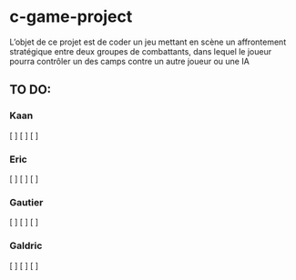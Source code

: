 # c-game-project

L’objet de ce projet est de coder un jeu mettant en scène un affrontement stratégique entre deux groupes de combattants, dans lequel le joueur pourra contrôler un des camps contre un autre joueur ou une IA

## TO DO:

### Kaan

[ ]
[ ]
[ ]

### Eric

[ ]
[ ]
[ ]

### Gautier

[ ]
[ ]
[ ]

### Galdric

[ ]
[ ]
[ ]
